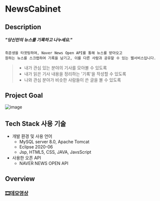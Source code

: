# NewsCabinet


## Description
##### "당신만의 뉴스를 기록하고 나누세요."
```
취준생을 타겟팅하여, Naver News Open API를 통해 뉴스를 받아오고
원하는 뉴스를 스크랩하여 기록을 남기고, 이를 다른 사람과 공유할 수 있는 웹서비스입니다.
```
> - 내가 관심 있는 분야의 기사를 모아볼 수 있도록
> - 내가 읽은 기사 내용을 정리하는 '기록'을 작성할 수 있도록
> - 나와 관심 분야가 비슷한 사람들이 쓴 글을 볼 수 있도록

## Project Goal
![image](https://user-images.githubusercontent.com/60386794/116965602-2ef38200-ace9-11eb-8b4e-7caf010f9685.png)

## Tech Stack 사용 기술
- 개발 환경 및 사용 언어
  - MySQL server 8.0, Apache Tomcat
  - Eclipse 2020-06
  - Jsp, HTML5, CSS, JAVA, JavsScript
- 사용한 오픈 API
  - NAVER NEWS OPEN API


## Overview

### [🎞데모영상](https://file.notion.so/f/s/3c055718-3ec7-4583-a30f-ab05bcc90dca/KakaoTalk_20210504_152506460.mp4?id=7ad15705-f464-45de-8e9b-b0f7a747a782&table=block&spaceId=f833c68d-6d0d-4322-a6fd-0beb1962db26&expirationTimestamp=1692712800000&signature=D10tDswXB05UFTRWtVUwFFQoZpFv_T5DW62ZDQR5SN4&downloadName=KakaoTalk_20210504_152506460.mp4)
